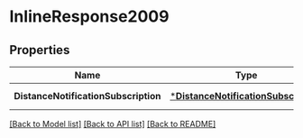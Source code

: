 # InlineResponse2009

## Properties
Name | Type | Description | Notes
------------ | ------------- | ------------- | -------------
**DistanceNotificationSubscription** | [***DistanceNotificationSubscription**](DistanceNotificationSubscription.md) |  | [default to null]

[[Back to Model list]](../README.md#documentation-for-models) [[Back to API list]](../README.md#documentation-for-api-endpoints) [[Back to README]](../README.md)


